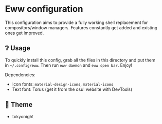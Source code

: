 # Eww configuration

This configuration aims to provide a fully working shell replacement for
compositors/window managers. Features constantly get added and existing ones
get improved.

## ❔ Usage

To quickly install this config, grab all the files in this directory and put
them in `~/.config/eww`. Then run `eww daemon` and `eww open bar`. Enjoy!

Dependencies:
- Icon fonts: `material-design-icons`, `material-icons`
- Text font: Torus (get it from the osu! website with DevTools)

## 🎨 Theme
- tokyonight
